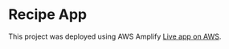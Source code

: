 # Recipe App

This project was deployed using AWS Amplify [Live app on AWS](https://master.d18wmua8dzbzvq.amplifyapp.com/).
